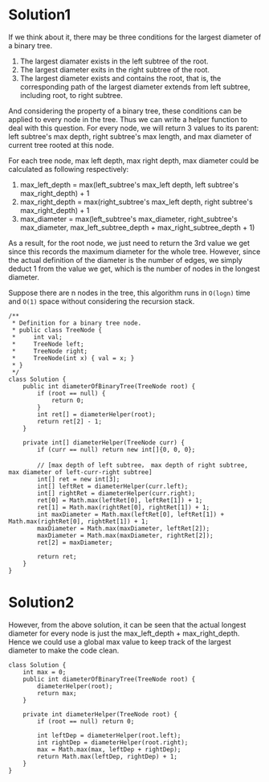 # Solution1

If we think about it, there may be three conditions for the largest diameter of a binary tree.    
1. The largest diamater exists in the left subtree of the root.
2. The largest diameter exits in the right subtree of the root.
3. The largest diameter exists and contains the root, that is, the corresponding path of the largest diameter extends from left subtree, including root, to right subtree.

And considering the property of a binary tree, these conditions can be applied to every node in the tree. Thus we can write a helper function to deal with this question. For every node, we will return 3 values to its parent: left subtree's max depth, right subtree's max length, and max diameter of current tree rooted at this node. 

For each tree node, max left depth, max right depth, max diameter could be calculated as following respectively:
1. max_left_depth = max(left_subtree's max_left depth, left subtree's max_right_depth) + 1
2. max_right_depth = max(right_subtree's max_left depth, right subtree's max_right_depth) + 1
3. max_diameter = max(left_subtree's max_diameter, right_subtree's max_diameter, max_left_subtree_depth + max_right_subtree_depth + 1)

As a result, for the root node, we just need to return the 3rd value we get since this records the maximum diameter for the whole tree. However, since the actual definition of the diameter is the number of edges, we simply deduct 1 from the value we get, which is the number of nodes in the longest diameter. 

Suppose there are n nodes in the tree, this algorithm runs in `O(logn)` time and `O(1)` space without considering the recursion stack.

```
/**
 * Definition for a binary tree node.
 * public class TreeNode {
 *     int val;
 *     TreeNode left;
 *     TreeNode right;
 *     TreeNode(int x) { val = x; }
 * }
 */
class Solution {
    public int diameterOfBinaryTree(TreeNode root) {
        if (root == null) {
            return 0;
        }
        int ret[] = diameterHelper(root);
        return ret[2] - 1;
    }
    
    private int[] diameterHelper(TreeNode curr) {
        if (curr == null) return new int[]{0, 0, 0};
        
        // [max depth of left subtree， max depth of right subtree, max diameter of left-curr-right subtree]
        int[] ret = new int[3];
        int[] leftRet = diameterHelper(curr.left);
        int[] rightRet = diameterHelper(curr.right);
        ret[0] = Math.max(leftRet[0], leftRet[1]) + 1;
        ret[1] = Math.max(rightRet[0], rightRet[1]) + 1;
        int maxDiameter = Math.max(leftRet[0], leftRet[1]) + Math.max(rightRet[0], rightRet[1]) + 1;
        maxDiameter = Math.max(maxDiameter, leftRet[2]);
        maxDiameter = Math.max(maxDiameter, rightRet[2]);
        ret[2] = maxDiameter;
        
        return ret;
    }
}
```

# Solution2

However, from the above solution, it can be seen that the actual longest diameter for every node is just the max_left_depth + max_right_depth. Hence we could use a global max value to keep track of the largest diameter to make the code clean.

```
class Solution {
    int max = 0;
    public int diameterOfBinaryTree(TreeNode root) {
        diameterHelper(root);
        return max;
    }
    
    private int diameterHelper(TreeNode root) {
        if (root == null) return 0;
        
        int leftDep = diameterHelper(root.left);
        int rightDep = diameterHelper(root.right);
        max = Math.max(max, leftDep + rightDep);
        return Math.max(leftDep, rightDep) + 1;
    }
}
```
